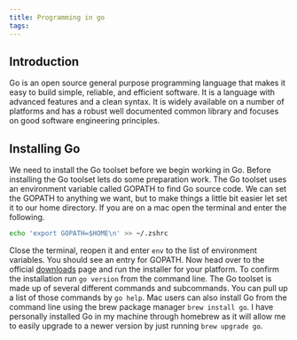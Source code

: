 ```yaml
---
title: Programming in go
tags:
---
```

## Introduction
Go is an open source general purpose programming language that makes it easy to build simple, reliable, and efficient software. It is a language with advanced features and a clean syntax. It is widely available on a number of platforms and has a robust well documented common library and focuses on good software engineering principles.

## Installing Go
We need to install the Go toolset before we begin working in Go. Before installing the Go toolset lets do some preparation work. The Go toolset uses an environment variable called GOPATH to find Go source code. We can set the GOPATH to anything we want, but to make things a little bit easier let set it to our home directory. If you are on a mac open the terminal and enter the following.
```sh
echo 'export GOPATH=$HOME\n' >> ~/.zshrc
```
Close the terminal, reopen it and enter `env` to the list of environment variables. You should see an entry for GOPATH. Now head over to the official [downloads](golang.org/dl) page and run the installer for your platform. To confirm the installation run `go version` from the command line. The Go toolset is made up of several different commands and subcommands. You can pull up a list of those commands by `go help`. Mac users can also install Go from the command line using the brew package manager `brew install go`. I have personally installed Go in my machine through homebrew as it will allow me to easily upgrade to a newer version by just running `brew upgrade go`.

